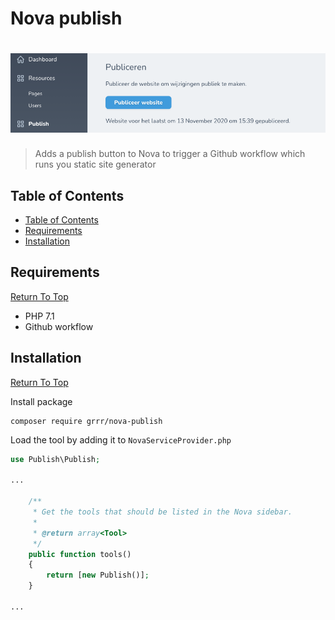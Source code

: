 # Nova publish

<!-- Header & Preview Image -->
<h1 align="center">
  <img src=".github/readme-hero.png">
</h1>

<!-- Shields -->

<!-- Description -->

> Adds a publish button to Nova to trigger a Github workflow which runs you static site generator

## Table of Contents

-   [Table of Contents](#table-of-contents)
-   [Requirements](#requirements)
-   [Installation](#installation)

## Requirements

[Return To Top](#nova-publish)

-   PHP 7.1
-   Github workflow

## Installation

[Return To Top](#nova-publish)

Install package

```shell script
composer require grrr/nova-publish
```

Load the tool by adding it to `NovaServiceProvider.php`

```php
use Publish\Publish;

...

    /**
     * Get the tools that should be listed in the Nova sidebar.
     *
     * @return array<Tool>
     */
    public function tools()
    {
        return [new Publish()];
    }

...
```
